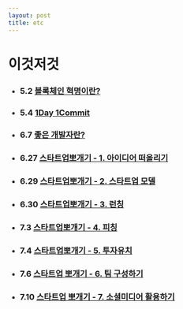 ```yaml
---
layout: post
title: etc
---
```


# 이것저것 

* ### 5.2 [블록체인 혁명이란?](http://ykss.github.io/blockchain)
* ### 5.4 [1Day 1Commit](http://ykss.github.io/1day1commit)
* ### 6.7 [좋은 개발자란?](http://ykss.github.io/gooddeveloper)
* ### 6.27 [스타트업뽀개기 - 1. 아이디어 떠올리기](http://ykss.github.io/startup1)
* ### 6.29 [스타트업뽀개기 - 2. 스타트업 모델](http://ykss.github.io/startup2)
* ### 6.30 [스타트업뽀개기 - 3. 런칭](http://ykss.github.io/startup3)
* ### 7.3 [스타트업뽀개기 - 4. 피칭](http://ykss.github.io/startup4)
* ### 7.4 [스타트업뽀개기 - 5. 투자유치](http://ykss.github.io/startup5)
* ### 7.6 [스타트업 뽀개기 - 6. 팀 구성하기](http://ykss.github.io/startup6)
* ### 7.10 [스타트업 뽀개기 - 7. 소셜미디어 활용하기](http://ykss.github.io/startup7)